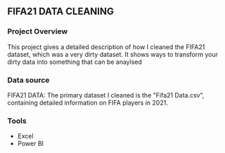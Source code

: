 ## FIFA21 DATA CLEANING

### Project Overview
This project gives a detailed description of how I cleaned the FIFA21 dataset, which was a very dirty dataset. It shows ways to transform your dirty data into something that can be anaylsed

### Data source

FIFA21 DATA: The primary dataset I cleaned is the "Fifa21 Data.csv", containing detailed information on FIFA players in 2021.

### Tools

- Excel
- Power BI
